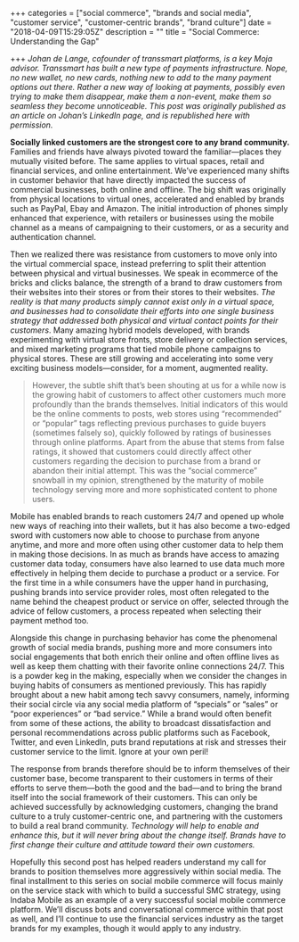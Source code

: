 +++
categories = ["social commerce", "brands and social media", "customer service", "customer-centric brands", "brand culture"]
date = "2018-04-09T15:29:05Z"
description = ""
title = "Social Commerce: Understanding the Gap"

+++
_Johan de Lange, cofounder of transsmart platforms, is a key Moja advisor. Transsmart has built a new type of payments infrastructure. Nope, no new wallet, no new cards, nothing new to add to the many payment options out there. Rather a new way of looking at payments, possibly even trying to make them disappear, make them a non-event, make them so seamless they become unnoticeable. This post was originally published as an article on Johan’s LinkedIn page, and is republished here with permission._

**Socially linked customers are the strongest core to any brand community.** Families and friends have always pivoted toward the familiar—places they mutually visited before. The same applies to virtual spaces, retail and financial services, and online entertainment. We’ve experienced many shifts in customer behavior that have directly impacted the success of commercial businesses, both online and offline. The big shift was originally from physical locations to virtual ones, accelerated and enabled by brands such as PayPal, Ebay and Amazon. The initial introduction of phones simply enhanced that experience, with retailers or businesses using the mobile channel as a means of campaigning to their customers, or as a security and authentication channel.

Then we realized there was resistance from customers to move only into the virtual commercial space, instead preferring to split their attention between physical and virtual businesses. We speak in ecommerce of the bricks and clicks balance, the strength of a brand to draw customers from their websites into their stores or from their stores to their websites. _The reality is that many products simply cannot exist only in a virtual space, and businesses had to consolidate their efforts into one single business strategy that addressed both physical and virtual contact points for their customers_. Many amazing hybrid models developed, with brands experimenting with virtual store fronts, store delivery or collection services, and mixed marketing programs that tied mobile phone campaigns to physical stores. These are still growing and accelerating into some very exciting business models—consider, for a moment, augmented reality.

> However, the subtle shift that’s been shouting at us for a while now is the growing habit of customers to affect other customers much more profoundly than the brands themselves. Initial indicators of this would be the online comments to posts, web stores using “recommended” or “popular” tags reflecting previous purchases to guide buyers (sometimes falsely so), quickly followed by ratings of businesses through online platforms. Apart from the abuse that stems from false ratings, it showed that customers could directly affect other customers regarding the decision to purchase from a brand or abandon their initial attempt. This was the “social commerce” snowball in my opinion, strengthened by the maturity of mobile technology serving more and more sophisticated content to phone users.

Mobile has enabled brands to reach customers 24/7 and opened up whole new ways of reaching into their wallets, but it has also become a two-edged sword with customers now able to choose to purchase from anyone anytime, and more and more often using other customer data to help them in making those decisions. In as much as brands have access to amazing customer data today, consumers have also learned to use data much more effectively in helping them decide to purchase a product or a service. For the first time in a while consumers have the upper hand in purchasing, pushing brands into service provider roles, most often relegated to the name behind the cheapest product or service on offer, selected through the advice of fellow customers, a process repeated when selecting their payment method too.

Alongside this change in purchasing behavior has come the phenomenal growth of social media brands, pushing more and more consumers into social engagements that both enrich their online and often offline lives as well as keep them chatting with their favorite online connections 24/7. This is a powder keg in the making, especially when we consider the changes in buying habits of consumers as mentioned previously. This has rapidly brought about a new habit among tech savvy consumers, namely, informing their social circle via any social media platform of “specials” or “sales” or “poor experiences” or “bad service.” While a brand would often benefit from some of these actions, the ability to broadcast dissatisfaction and personal recommendations across public platforms such as Facebook, Twitter, and even LinkedIn, puts brand reputations at risk and stresses their customer service to the limit. Ignore at your own peril!

The response from brands therefore should be to inform themselves of their customer base, become transparent to their customers in terms of their efforts to serve them—both the good and the bad—and to bring the brand itself into the social framework of their customers. This can only be achieved successfully by acknowledging customers, changing the brand culture to a truly customer-centric one, and partnering with the customers to build a real brand community. _Technology will help to enable and enhance this, but it will never bring about the change itself. Brands have to first change their culture and attitude toward their own customers._

Hopefully this second post has helped readers understand my call for brands to position themselves more aggressively within social media. The final installment to this series on social mobile commerce will focus mainly on the service stack with which to build a successful SMC strategy, using Indaba Mobile as an example of a very successful social mobile commerce platform. We’ll discuss bots and conversational commerce within that post as well, and I’ll continue to use the financial services industry as the target brands for my examples, though it would apply to any industry.